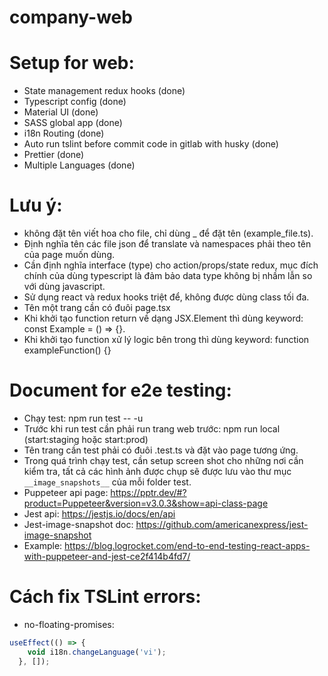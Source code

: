 # company-web

# Setup for web:
- State management redux hooks (done)
- Typescript config (done)
- Material UI (done)
- SASS global app (done)
- i18n Routing (done)
- Auto run tslint before commit code in gitlab with husky (done)
- Prettier (done)
- Multiple Languages (done)

# Lưu ý: 
- không đặt tên viết hoa cho file, chỉ dùng _ để đặt tên (example_file.ts).
- Định nghĩa tên các file json để translate và namespaces phải theo tên của page muốn dùng.
- Cần định nghĩa interface (type) cho action/props/state redux, mục đích chính của dùng typescript là đảm bảo data type không bị nhầm lẫn so với dùng javascript.
- Sử dụng react và redux hooks triệt để, không được dùng class tối đa.
- Tên một trang cần có đuôi page.tsx
- Khi khởi tạo function return về dạng JSX.Element thì dùng keyword: const Example = () => {}.
- Khi khởi tạo function xử lý logic bên trong thì dùng keyword: function exampleFunction() {}

# Document for e2e testing:
- Chạy test: npm run test -- -u
- Trước khi run test cần phải run trang web trước: npm run local (start:staging hoặc start:prod)
- Tên trang cần test phải có đuôi .test.ts và đặt vào page tương ứng.
- Trong quá trình chạy test, cần setup screen shot cho những nơi cần kiểm tra, tất cả các hình ảnh được chụp sẽ được lưu vào thư mục `__image_snapshots__` của mỗi folder test.
- Puppeteer api page: https://pptr.dev/#?product=Puppeteer&version=v3.0.3&show=api-class-page
- Jest api: https://jestjs.io/docs/en/api
- Jest-image-snapshot doc: https://github.com/americanexpress/jest-image-snapshot
- Example: https://blog.logrocket.com/end-to-end-testing-react-apps-with-puppeteer-and-jest-ce2f414b4fd7/

# Cách fix TSLint errors:
- no-floating-promises:
```typescript
useEffect(() => {
    void i18n.changeLanguage('vi');
  }, []);
```